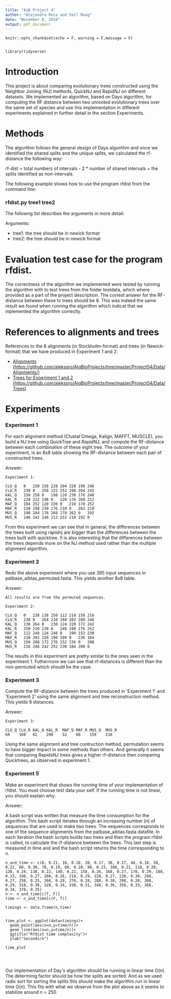 ```yaml
---
title: "AiB Project 4"
author: "Alejandro Roca and Emil Maag"
date: "November 8, 2018"
output: pdf_document
---
```


```{r setup, include=FALSE}
knitr::opts_chunk$set(echo = F, warning = F,message = F)
```

```{r}

library(tidyverse)
```




# Introduction

This project is about comparing evolutionary trees constructed using the Neighbor Joining (NJ) methods, QuickNJ and RapidNJ on different datasets. We implemented an algorithm, based on Days algorithm, for computing the RF distance between two unrooted evolutionary trees over the same set of species and use this implementation in different experiments explained in further detail in the section Experiments. 



# Methods 

The algortihm follows the general design of Days algorithm and once we identified the shared splits and the unique splits, we calculated the rf-distance the following way:

rf-dist = total numbers of intervals - 2 * number of shared intervals + the splits identified as non-intervals. 




The following example shows how to use the program rfdist from the command line:   

### rfdist.py tree1 tree2 

The followng list describes the arguments in more detail:

Arguments:

- tree1: the tree should be in newick format  
- tree2: the tree should be in newick format 





# Evaluation test case for the program rfdist. 
The correctness of the algorithm we implemented were tested by running the algorithm with to test trees from the folder testdata, which where provided as a part of the project description. The correst answer for the RF-distance between these to trees should be 8. This was indeed the same result we found when running the algorithm which indicat that we inplemented the algorithm correctly.       



# References to alignments and trees 
References to the 8 alignments (in Stockholm-format) and trees (in Newick-format) that we have produced in Experiment 1 and 2:


- [Alignments (https://github.com/alekssro/AlgBioProjects/tree/master/Project04/Data/Alignments/)](https://github.com/alekssro/AlgBioProjects/tree/master/Project04/Data/Alignments/)
- [Trees for Experiment 1 and 2 (https://github.com/alekssro/AlgBioProjects/tree/master/Project04/Data/Trees)](https://github.com/alekssro/AlgBioProjects/tree/master/Project04/Data/Trees)

# Experiments

### Experiment 1

For each alignment method (Clustal Omega, Kalign, MAFFT, MUSCLE), you build a NJ tree using QuickTree and RapidNJ, and compute the RF-distance between each combination of these eight tree. The outcome of your experiment, is an 8x8 table showing the RF-distance between each pair of constructed trees.


Answer: 


```
Experiment 1:

CLU_Q   0   230 158 228 104 228 198 246
CLU_R   230 0   258 222 252 198 284 242
KAL_Q   158 258 0   198 120 230 176 248
KAL_R   228 222 198 0   220 176 268 212
MAF_Q   104 252 120 220 0   210 178 252
MAF_R   228 198 230 176 210 0   262 210
MUS_Q   198 284 176 268 178 262 0   192
MUS_R   246 242 248 212 252 210 192 0
```

From this experiment we can see that in general, the differences between the trees built using rapidnj are bigger than the differences between the trees built with quicktree. It is also interesting that the differences between the trees depends more on the NJ method used rather than the multiple alignment algorithm. 

### Experiment 2

Redo the above experiment where you use 395 input sequences in  patbase_aibtas_permuted.fasta. This yields another 8x8 table. 

Answer: 


```
All results are from the permuted sequences. 

Experiment 2:

CLU_Q   0   238 138 250 112 210 158 216
CLU_R   238 0   264 210 248 202 280 246
KAL_Q   138 264 0   230 124 220 172 242
KAL_R   250 210 230 0   246 190 276 252
MAF_Q   112 248 124 246 0   190 152 230
MAF_R   210 202 220 190 190 0   236 184
MUS_Q   158 280 172 276 152 236 0   208
MUS_R   216 246 242 252 230 184 208 0
```

The results in this experiment are pretty similar to the ones seen in the experiment 1. Futhermore we can see that rf-distances is different than the non-permuted which should be the case.


### Experiment 3

Compute the RF-distance between the trees produced in 'Experiment 1' and 'Experiment 2' using the same alignment and tree reconstruction method. This yields 8 distances.


Answer: 



```
Experiment 3:

CLU_Q CLU_R KAL_Q KAL_R  MAF_Q MAF_R MUS_Q  MUS_R
68    160   62    200    52    68    158    216
```

Using the same alignment and tree contruction method, permutation seems to have bigger impact in some methods than others. And generally it seems that comparing RapidsNJ trees gives a higher rf-distance then comparing Quicktrees, as observed in experiment 1. 



### Experiment 5

Make an experiment that shows the running time of your implementation of rfdist. You must choose test data your self. If the running time is not linear, you should explain why.

Answer: 

A bash script was written that measure the time consumption for the algorithm. This bash script iterates through an increasing number (n) of  sequences that are used to make two trees. The sequences corresponds to one of the sequence alignments from the patbase_aibtas.fasta datafile. In each iteration the bash scripts builds two trees and then the program rfdist is called, to calculate the rf-distance bwteeen the trees. This last step is measured in time and and the bash script returns the time corresponding to n.


```{r}
n_and_time <- c(8, 0.21, 18, 0.18, 28, 0.17, 38, 0.17, 48, 0.18, 58, 0.22, 68, 0.30, 78, 0.19, 88, 0.20, 98, 0.23, 108, 0.21, 118, 0.20, 128, 0.24, 138, 0.22, 148, 0.22, 158, 0.26, 168, 0.27, 178, 0.29, 188, 0.23, 198, 0.27, 208, 0.26, 218, 0.29, 228, 0.27, 238, 0.30, 248, 0.27, 258, 0.25, 268, 0.29, 278, 0.28, 288, 0.30, 298, 0.28, 308, 0.29, 318, 0.36, 328, 0.34, 338, 0.31, 348, 0.36, 358, 0.33, 368, 0.34, 378, 0.35)
n <- n_and_time[c(T, F)]
time <- n_and_time[c(F, T)]

timings <- data.frame(n,time)


time_plot <- ggplot(data=timings)+
  geom_point(aes(x=n,y=time/n))+
  geom_line(aes(x=n,y=time/n))+
  ggtitle("Rfdist time complexity")+
  ylab("Seconds/n")

time_plot




```

Our implementation of Day's algorithm should be running in linear time O(n). The determinig factor should be how the splits are sorted. And as we used radix sort for sorting the splits this should make the algorithm run in linear time O(n). This fits with what we observe from the plot above as it seems to stabilize around n = 250.   
